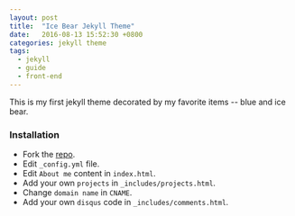 ```yaml
---
layout: post
title:  "Ice Bear Jekyll Theme"
date:   2016-08-13 15:52:30 +0800
categories: jekyll theme
tags:
  - jekyll
  - guide
  - front-end
---
```

This is my first jekyll theme decorated by my favorite items -- blue and ice bear.

### Installation
* Fork the [repo](https://github.com/songkong/Blog/tree/gh-pages).
* Edit `_config.yml` file.
* Edit `About me` content in `index.html`.
* Add your own `projects` in `_includes/projects.html`.
* Change `domain name` in `CNAME`.
* Add your own `disqus` code in `_includes/comments.html`.
